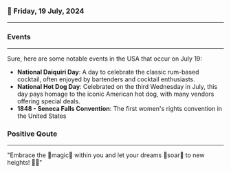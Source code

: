 ### 📅 Friday, 19 July, 2024
------
### Events
------
Sure, here are some notable events in the USA that occur on July 19:

- **National Daiquiri Day**: A day to celebrate the classic rum-based cocktail, often enjoyed by bartenders and cocktail enthusiasts.
- **National Hot Dog Day**: Celebrated on the third Wednesday in July, this day pays homage to the iconic American hot dog, with many vendors offering special deals.
- **1848 - Seneca Falls Convention**: The first women's rights convention in the United States
### Positive Qoute
------
"Embrace the 🌟magic🌟 within you and let your dreams 🌈soar🌈 to new heights! 🚀✨"
